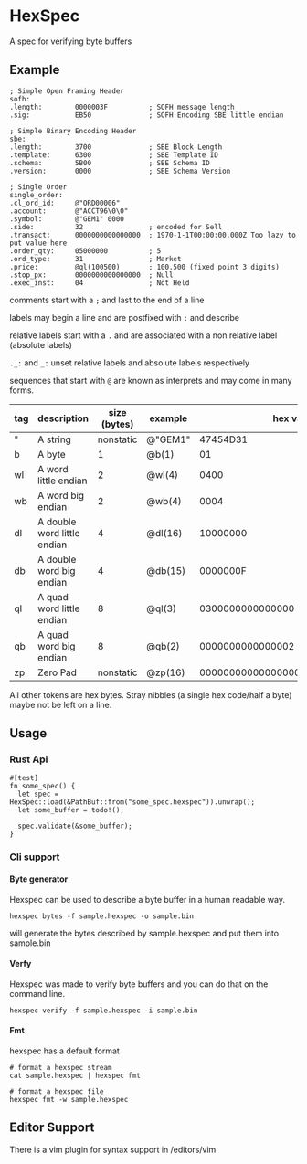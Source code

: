 # HexSpec 

A spec for verifying byte buffers

## Example

```
; Simple Open Framing Header
sofh:
.length:        0000003F          ; SOFH message length
.sig:           EB50              ; SOFH Encoding SBE little endian

; Simple Binary Encoding Header
sbe:
.length:        3700              ; SBE Block Length
.template:      6300              ; SBE Template ID
.schema:        5B00              ; SBE Schema ID
.version:       0000              ; SBE Schema Version

; Single Order
single_order:
.cl_ord_id:     @"ORD00006"
.account:       @"ACCT96\0\0"
.symbol:        @"GEM1" 0000
.side:          32                ; encoded for Sell
.transact:      0000000000000000  ; 1970-1-1T00:00:00.000Z Too lazy to put value here
.order_qty:     05000000          ; 5
.ord_type:      31                ; Market
.price:         @ql(100500)       ; 100.500 (fixed point 3 digits)
.stop_px:       0000000000000000  ; Null
.exec_inst:     04                ; Not Held
```

comments start with a `;` and last to the end of a line

labels may begin a line and are postfixed with `:` and describe 

relative labels start with a `.` and are associated with a non relative label (absolute labels)

`._:` and `_:` unset relative labels and absolute labels respectively

sequences that start with `@` are known as interprets and may come in many forms.

| tag | description                 | size (bytes) | example | hex value                        |
|-----|-----------------------------|--------------|---------|----------------------------------|
| "   | A string                    | nonstatic    | @"GEM1" | 47454D31                         |
| b   | A byte                      | 1            | @b(1)   | 01                               |
| wl  | A word little endian        | 2            | @wl(4)  | 0400                             |
| wb  | A word big endian           | 2            | @wb(4)  | 0004                             |
| dl  | A double word little endian | 4            | @dl(16) | 10000000                         |
| db  | A double word big endian    | 4            | @db(15) | 0000000F                         |
| ql  | A quad word little endian   | 8            | @ql(3)  | 0300000000000000                 |
| qb  | A quad word big endian      | 8            | @qb(2)  | 0000000000000002                 |
| zp  | Zero Pad                    | nonstatic    | @zp(16) | 00000000000000000000000000000000 |

All other tokens are hex bytes.  Stray nibbles (a single hex code/half a byte) maybe not be left on a line.

## Usage

### Rust Api

```
#[test]
fn some_spec() {
  let spec = HexSpec::load(&PathBuf::from("some_spec.hexspec")).unwrap();
  let some_buffer = todo!();

  spec.validate(&some_buffer);
}
```

### Cli support

#### Byte generator

Hexspec can be used to describe a byte buffer in a human readable way.

```
hexspec bytes -f sample.hexspec -o sample.bin
```

will generate the bytes described by sample.hexspec and put them into sample.bin

#### Verfy

Hexspec was made to verify byte buffers and you can do that on the command line.

```
hexspec verify -f sample.hexspec -i sample.bin
```

#### Fmt

hexspec has a default format

```
# format a hexspec stream
cat sample.hexspec | hexspec fmt

# format a hexspec file
hexspec fmt -w sample.hexspec
```

## Editor Support 

There is a vim plugin for syntax support in /editors/vim
